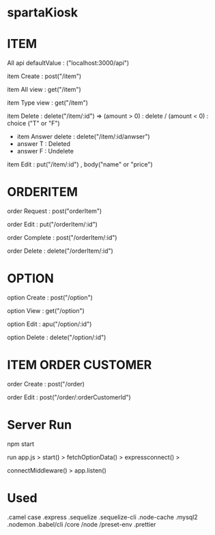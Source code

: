 # spartaKiosk

# ITEM

All api defaultValue : ("localhost:3000/api")

item Create : post("/item")

item All view : get("/item")

item Type view : get("/item")

item Delete : delete("/item/:id") => (amount > 0) : delete / (amount < 0) : choice ("T" or "F")

- item Answer delete : delete("/item/:id/anwser")
- answer T : Deleted
- answer F : Undelete

item Edit : put("/item/:id") , body("name" or "price")

# ORDERITEM

order Request : post("orderItem")

order Edit : put("/orderItem/:id")

order Complete : post("/orderItem/:id")

order Delete : delete("/orderItem/:id")

# OPTION

option Create : post("/option")

option View : get("/option")

option Edit : apu("/option/:id")

option Delete : delete("/option/:id")

# ITEM ORDER CUSTOMER

order Create : post("/order)

order Edit : post("/order/:orderCustomerId")

# Server Run

npm start

run app.js > start() > fetchOptionData() > expressconnect() >

connectMiddleware() > app.listen()

# Used

.camel case
.express
.sequelize
.sequelize-cli
.node-cache
.mysql2
.nodemon
.babel/cli /core /node /preset-env
.prettier

